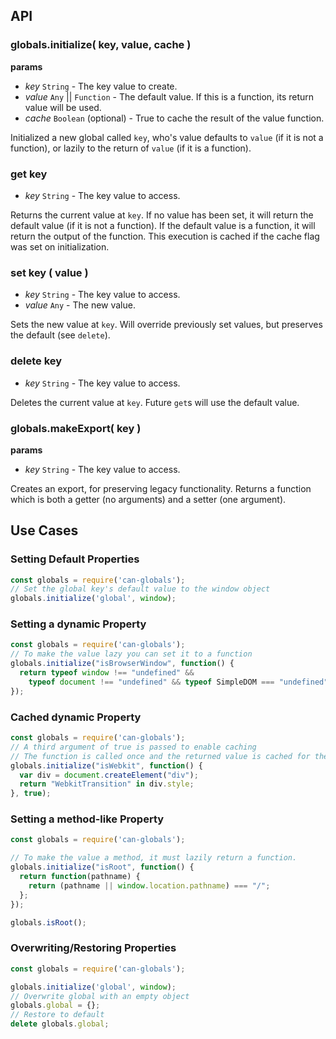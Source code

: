 ## API

### globals.initialize( key, value, cache )
__params__
- _key_ `String` - The key value to create.
- _value_ `Any` || `Function` - The default value. If this is a function, its return value will be used.
- _cache_ `Boolean` (optional) - True to cache the result of the value function.

Initialized a new global called `key`, who's value defaults to `value` (if it is not a function), or lazily to the return of `value` (if it is a function).

### get key
- _key_ `String` - The key value to access.

Returns the current value at `key`. If no value has been set, it will return the default value (if it is not a function). If the default value is a function, it will return the output of the function. This execution is cached if the cache flag was set on initialization.

### set key ( value )
- _key_ `String` - The key value to access.
- _value_ `Any` - The new value.

Sets the new value at `key`. Will override previously set values, but preserves the default (see `delete`).

### delete key
- _key_ `String` - The key value to access.

Deletes the current value at `key`. Future `get`s will use the default value.

### globals.makeExport( key )
__params__
- _key_ `String` - The key value to access.

Creates an export, for preserving legacy functionality. Returns a function which is both a getter (no arguments) and a setter (one argument).

## Use Cases

### Setting Default Properties
```javascript
const globals = require('can-globals');
// Set the global key's default value to the window object
globals.initialize('global', window);
```

### Setting a dynamic Property
```javascript
const globals = require('can-globals');
// To make the value lazy you can set it to a function
globals.initialize("isBrowserWindow", function() {
  return typeof window !== "undefined" &&
    typeof document !== "undefined" && typeof SimpleDOM === "undefined";
});
```

### Cached dynamic Property
```javascript
const globals = require('can-globals');
// A third argument of true is passed to enable caching
// The function is called once and the returned value is cached for the next use
globals.initialize("isWebkit", function() {
  var div = document.createElement("div");
  return "WebkitTransition" in div.style;
}, true);
```

### Setting a method-like Property
```javascript
const globals = require('can-globals');

// To make the value a method, it must lazily return a function.
globals.initialize("isRoot", function() {
  return function(pathname) {
    return (pathname || window.location.pathname) === "/";
  };
});

globals.isRoot();
```

### Overwriting/Restoring Properties
```javascript
const globals = require('can-globals');

globals.initialize('global', window);
// Overwrite global with an empty object
globals.global = {};
// Restore to default
delete globals.global;
```
